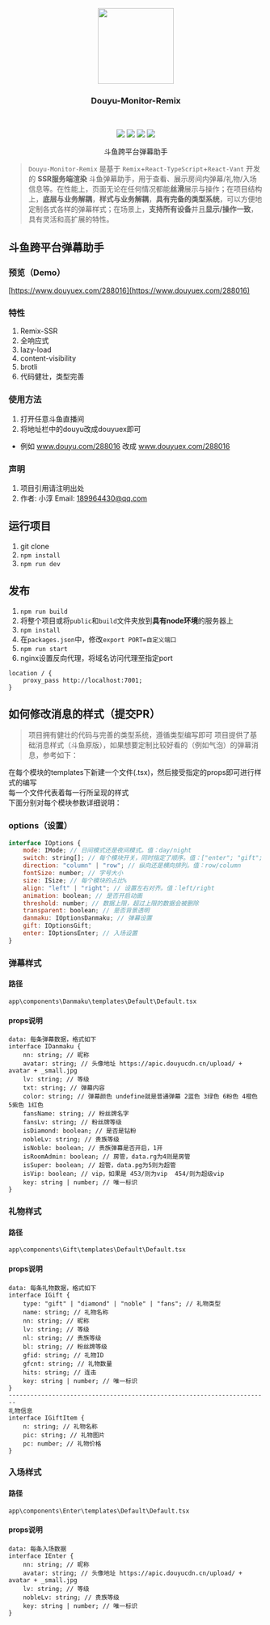 <p align="center">
    <a href="https://github.com/qianjiachun/douyu-monitor">
        <img src="https://s4.ax1x.com/2021/12/23/TGQyAf.png" width="150" height="150"/>
    </a>
    <h3 align="center">Douyu-Monitor-Remix</h3>
    <br>
    <p align="center">
        <a href="https://github.com/qianjiachun/douyu-monitor"><img src="https://img.shields.io/github/languages/code-size/qianjiachun/douyu-monitor?color=blueviolet"></a>
        <a href="https://github.com/qianjiachun/douyu-monitor"><img src="https://img.shields.io/github/stars/qianjiachun/douyu-monitor?color=green"></a>
        <a href="https://github.com/qianjiachun/douyu-monitor"><img src="https://img.shields.io/github/commit-activity/m/qianjiachun/douyu-monitor?color=9cf"></a>
        <a href="https://github.com/qianjiachun/douyu-monitor"><img src="https://img.shields.io/badge/license-MIT-blue.svg"></a>
    </p>
    <p align="center">
       斗鱼跨平台弹幕助手<br>
    </p>
</p>

> `Douyu-Monitor-Remix` 是基于 `Remix`+`React-TypeScript`+`React-Vant` 开发的 **SSR服务端渲染** 斗鱼弹幕助手，用于查看、展示房间内弹幕/礼物/入场信息等。在性能上，页面无论在任何情况都能**丝滑**展示与操作；在项目结构上，**底层与业务解耦**，**样式与业务解耦**，**具有完备的类型系统**，可以方便地定制各式各样的弹幕样式；在场景上，**支持所有设备**并且**显示/操作一致**，具有灵活和高扩展的特性。
## 斗鱼跨平台弹幕助手

### 预览（Demo）
[https://www.douyuex.com/288016](https://www.douyuex.com/288016)

### 特性
1. Remix-SSR
2. 全响应式
3. lazy-load
4. content-visibility
5. brotli
6. 代码健壮，类型完善

### 使用方法
1. 打开任意斗鱼直播间
2. 将地址栏中的douyu改成douyuex即可
- 例如 www.douyu.com/288016 改成 www.douyuex.com/288016

### 声明
1. 项目引用请注明出处
2. 作者: 小淳 Email: 189964430@qq.com

## 运行项目
1. git clone
2. `npm install`
3. `npm run dev`

## 发布
1. `npm run build`
2. 将整个项目或将`public`和`build`文件夹放到**具有node环境**的服务器上
3. `npm install`
4. 在`packages.json`中，修改`export PORT=自定义端口`
5. `npm run start`
6. nginx设置反向代理，将域名访问代理至指定port
```
location / {
    proxy_pass http://localhost:7001;
}
```

## 如何修改消息的样式（提交PR）
> 项目拥有健壮的代码与完善的类型系统，遵循类型编写即可
项目提供了基础消息样式（斗鱼原版），如果想要定制比较好看的（例如气泡）的弹幕消息，参考如下：  

  
在每个模块的templates下新建一个文件(.tsx)，然后接受指定的props即可进行样式的编写  
每一个文件代表着每一行所呈现的样式  
下面分别对每个模块参数详细说明：
### options（设置）
```js
interface IOptions {
    mode: IMode; // 日间模式还是夜间模式。值：day/night
    switch: string[]; // 每个模块开关，同时指定了顺序。值：["enter"; "gift"; "danmaku"]
    direction: "column" | "row"; // 纵向还是横向排列。值：row/column
    fontSize: number; // 字号大小
    size: ISize; // 每个模块的占比%
    align: "left" | "right"; // 设置左右对齐。值：left/right
    animation: boolean; // 是否开启动画
    threshold: number; // 数据上限，超过上限的数据会被删除
    transparent: boolean; // 是否背景透明
    danmaku: IOptionsDanmaku; // 弹幕设置
    gift: IOptionsGift;
    enter: IOptionsEnter; // 入场设置
}
```
### 弹幕样式
#### 路径
`app\components\Danmaku\templates\Default\Default.tsx`

#### props说明
```
data: 每条弹幕数据，格式如下
interface IDanmaku {
    nn: string; // 昵称
    avatar: string; // 头像地址 https://apic.douyucdn.cn/upload/ + avatar + _small.jpg
    lv: string; // 等级
    txt: string; // 弹幕内容
    color: string; // 弹幕颜色 undefine就是普通弹幕 2蓝色 3绿色 6粉色 4橙色 5紫色 1红色
    fansName: string; // 粉丝牌名字
    fansLv: string; // 粉丝牌等级
    isDiamond: boolean; // 是否是钻粉
    nobleLv: string; // 贵族等级
    isNoble: boolean; // 贵族弹幕是否开启，1开
    isRoomAdmin: boolean; // 房管，data.rg为4则是房管
    isSuper: boolean; // 超管，data.pg为5则为超管
    isVip: boolean; // vip，如果是 453/则为vip  454/则为超级vip
    key: string | number; // 唯一标识
}
```

### 礼物样式
#### 路径
`app\components\Gift\templates\Default\Default.tsx`

#### props说明
```
data: 每条礼物数据，格式如下
interface IGift {
    type: "gift" | "diamond" | "noble" | "fans"; // 礼物类型
    name: string; // 礼物名称
    nn: string; // 昵称
    lv: string; // 等级
    nl: string; // 贵族等级
    bl: string; // 粉丝牌等级
    gfid: string; // 礼物ID
    gfcnt: string; // 礼物数量
    hits: string; // 连击
    key: string | number; // 唯一标识
}
------------------------------------------------------------------------
礼物信息
interface IGiftItem {
    n: string; // 礼物名称
    pic: string; // 礼物图片
    pc: number; // 礼物价格
}
```

### 入场样式
#### 路径
`app\components\Enter\templates\Default\Default.tsx`

#### props说明
```
data: 每条入场数据
interface IEnter {
    nn: string; // 昵称
    avatar: string; // 头像地址 https://apic.douyucdn.cn/upload/ + avatar + _small.jpg
    lv: string; // 等级
    nobleLv: string; // 贵族等级
    key: string | number; // 唯一标识
}
```

